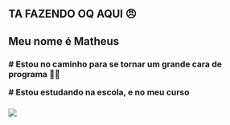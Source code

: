 ## TA FAZENDO OQ AQUI 😠

<h2> Meu nome é Matheus </h2>
<h3>
<p> # Estou no caminho para se tornar um grande cara de programa 🤫😱
<p> # Estou estudando na escola, e no meu curso </p>
<h3/>


![](https://media1.tenor.com/m/MHtnl9iadvgAAAAd/rikoamv-sukuna.gif)

 
 
 </html>

